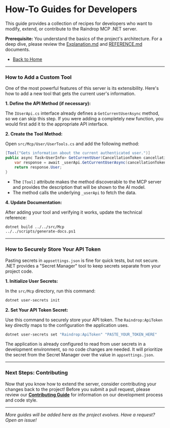 # How-To Guides for Developers

This guide provides a collection of recipes for developers who want to modify, extend, or contribute to the Raindrop MCP .NET server.

**Prerequisite:** You understand the basics of the project's architecture. For a deep dive, please review the [Explanation.md](../EXPLANATION.md) and [REFERENCE.md](../REFERENCE.md) documents.

-   [Back to Home](../../README.md)

---

### **How to Add a Custom Tool**

One of the most powerful features of this server is its extensibility. Here's how to add a new tool that gets the current user's information.

**1. Define the API Method (if necessary):**

The `IUserApi.cs` interface already defines a `GetCurrentUserAsync` method, so we can skip this step. If you were adding a completely new function, you would first add it to the appropriate API interface.

**2. Create the Tool Method:**

Open `src/Mcp/User/UserTools.cs` and add the following method:

```csharp
[Tool("Gets information about the current authenticated user.")]
public async Task<UserInfo> GetCurrentUser(CancellationToken cancellationToken) {
    var response = await _userApi.GetCurrentUserAsync(cancellationToken);
    return response.User;
}
```

-   The `[Tool]` attribute makes the method discoverable to the MCP server and provides the description that will be shown to the AI model.
-   The method calls the underlying `_userApi` to fetch the data.

**4. Update Documentation:**

After adding your tool and verifying it works, update the technical reference:

```sh
dotnet build ../../src/Mcp
../../scripts/generate-docs.ps1
```

---

### **How to Securely Store Your API Token**

Pasting secrets in `appsettings.json` is fine for quick tests, but not secure. .NET provides a "Secret Manager" tool to keep secrets separate from your project code.

**1. Initialize User Secrets:**

In the `src/Mcp` directory, run this command:

```sh
dotnet user-secrets init
```

**2. Set Your API Token Secret:**

Use this command to securely store your API token. The `Raindrop:ApiToken` key directly maps to the configuration the application uses.

```sh
dotnet user-secrets set "Raindrop:ApiToken" "PASTE_YOUR_TOKEN_HERE"
```

The application is already configured to read from user secrets in a development environment, so no code changes are needed. It will prioritize the secret from the Secret Manager over the value in `appsettings.json`.

---

### **Next Steps: Contributing**

Now that you know how to extend the server, consider contributing your changes back to the project! Before you submit a pull request, please review our **[Contributing Guide](../../CONTRIBUTING.md)** for information on our development process and code style.

---

*More guides will be added here as the project evolves. Have a request? Open an issue!*
